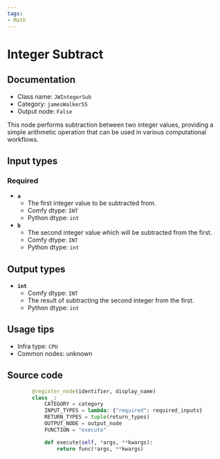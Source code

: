```yaml
---
tags:
- Math
---
```


# Integer Subtract
## Documentation
- Class name: `JWIntegerSub`
- Category: `jamesWalker55`
- Output node: `False`

This node performs subtraction between two integer values, providing a simple arithmetic operation that can be used in various computational workflows.
## Input types
### Required
- **`a`**
    - The first integer value to be subtracted from.
    - Comfy dtype: `INT`
    - Python dtype: `int`
- **`b`**
    - The second integer value which will be subtracted from the first.
    - Comfy dtype: `INT`
    - Python dtype: `int`
## Output types
- **`int`**
    - Comfy dtype: `INT`
    - The result of subtracting the second integer from the first.
    - Python dtype: `int`
## Usage tips
- Infra type: `CPU`
- Common nodes: unknown


## Source code
```python
        @register_node(identifier, display_name)
        class _:
            CATEGORY = category
            INPUT_TYPES = lambda: {"required": required_inputs}
            RETURN_TYPES = tuple(return_types)
            OUTPUT_NODE = output_node
            FUNCTION = "execute"

            def execute(self, *args, **kwargs):
                return func(*args, **kwargs)

```
